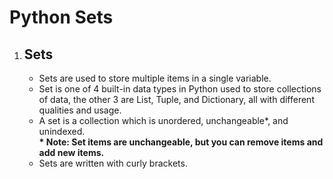 # Python Sets
<!DOCTYPE html>
<html>
<body>
    <ol>
        <li>
            <h2>Sets</h2>
            <ul>
                <li>Sets are used to store multiple items in a single variable.</li>
                <li>Set is one of 4 built-in data types in Python used to store collections of data, the other 3 are List, Tuple, and Dictionary, all with different qualities and usage.</li>
                <li>A set is a collection which is unordered, unchangeable*, and unindexed.</li>
                <strong>* Note: Set items are unchangeable, but you can remove items and add new items.</strong>
                <li>Sets are written with curly brackets.</li>
            </ul>
        </li>
    </ol>
</body>
</html>
